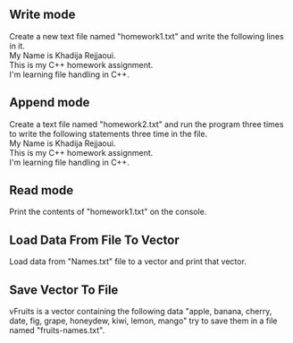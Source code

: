 ## Write mode

Create a new text file named "homework1.txt" and write the following lines in it.
<br>My Name is Khadija Rejjaoui.
<br>This is my C++ homework assignment.
<br>I'm learning file handling in C++.

## Append mode

Create a text file named "homework2.txt" and run the program three times to write the following statements three time in the file.
<br>My Name is Khadija Rejjaoui.
<br>This is my C++ homework assignment.
<br>I'm learning file handling in C++.

## Read mode

Print the contents of "homework1.txt" on the console.

## Load Data From File To Vector

Load data from "Names.txt" file to a vector and print that vector.

## Save Vector To File

vFruits is a vector containing the following data "apple, banana, cherry, date, fig, grape, honeydew, kiwi, lemon, mango"
try to save them in a file named "fruits-names.txt".

